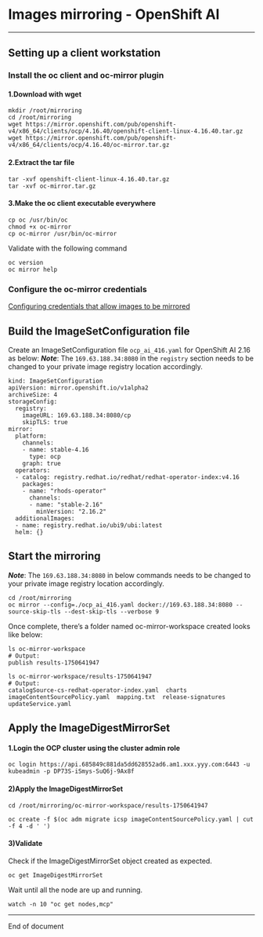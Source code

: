 # Images mirroring - OpenShift AI

---

## Setting up a client workstation

### Install the oc client and oc-mirror plugin

#### 1.Download with wget

```
mkdir /root/mirroring
cd /root/mirroring
wget https://mirror.openshift.com/pub/openshift-v4/x86_64/clients/ocp/4.16.40/openshift-client-linux-4.16.40.tar.gz
wget https://mirror.openshift.com/pub/openshift-v4/x86_64/clients/ocp/4.16.40/oc-mirror.tar.gz
```

#### 2.Extract the tar file

```
tar -xvf openshift-client-linux-4.16.40.tar.gz
tar -xvf oc-mirror.tar.gz
```

#### 3.Make the oc client executable everywhere 

```
cp oc /usr/bin/oc
chmod +x oc-mirror
cp oc-mirror /usr/bin/oc-mirror
```

Validate with the following command

```
oc version
oc mirror help
```


### Configure the oc-mirror credentials

[Configuring credentials that allow images to be mirrored](https://docs.redhat.com/en/documentation/openshift_container_platform/4.16/html/disconnected_installation_mirroring/installing-mirroring-disconnected#installation-adding-registry-pull-secret_installing-mirroring-disconnected)


## Build the ImageSetConfiguration file 

Create an ImageSetConfiguration file `ocp_ai_416.yaml` for OpenShift AI 2.16 as below:
***Note***: The `169.63.188.34:8080` in the `registry` section needs to be changed to your private image registry location accordingly.

```
kind: ImageSetConfiguration
apiVersion: mirror.openshift.io/v1alpha2
archiveSize: 4                                                      
storageConfig:                                                      
  registry:
    imageURL: 169.63.188.34:8080/cp               
    skipTLS: true
mirror:
  platform:
    channels:
    - name: stable-4.16                                           
      type: ocp
    graph: true                                                     
  operators:
  - catalog: registry.redhat.io/redhat/redhat-operator-index:v4.16
    packages:
    - name: "rhods-operator"
      channels:
      - name: "stable-2.16"
        minVersion: "2.16.2"                                             
  additionalImages:
  - name: registry.redhat.io/ubi9/ubi:latest                        
  helm: {}
```

## Start the mirroring

***Note***: The `169.63.188.34:8080` in below commands needs to be changed to your private image registry location accordingly.

```
cd /root/mirroring
oc mirror --config=./ocp_ai_416.yaml docker://169.63.188.34:8080 --source-skip-tls --dest-skip-tls --verbose 9
```

Once complete, there’s a folder named oc-mirror-workspace created looks like below:

```
ls oc-mirror-workspace
# Output:
publish results-1750641947

ls oc-mirror-workspace/results-1750641947
# Output:
catalogSource-cs-redhat-operator-index.yaml  charts  imageContentSourcePolicy.yaml  mapping.txt  release-signatures  updateService.yaml
```

## Apply the ImageDigestMirrorSet

#### 1.Login the OCP cluster using the cluster admin role

```
oc login https://api.685849c881da5dd628552ad6.am1.xxx.yyy.com:6443 -u kubeadmin -p DP73S-iSmys-SuQ6j-9Ax8f
```

#### 2)Apply the ImageDigestMirrorSet

```
cd /root/mirroring/oc-mirror-workspace/results-1750641947

oc create -f $(oc adm migrate icsp imageContentSourcePolicy.yaml | cut -f 4 -d ' ')
```

#### 3)Validate

Check if the ImageDigestMirrorSet object created as expected.

```
oc get ImageDigestMirrorSet
```

Wait until all the node are up and running.
```
watch -n 10 "oc get nodes,mcp"
```

---

End of document
